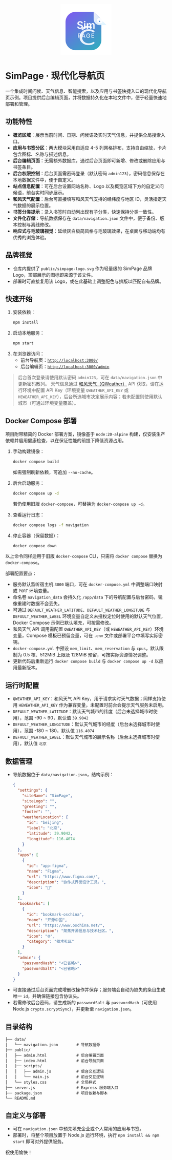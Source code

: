 <p align="center">
  <img src="./public/simpage-logo.svg" alt="SimPage Logo" width="160" />
</p>

# SimPage · 现代化导航页

一个集成时间问候、天气信息、智能搜索，以及应用与书签快捷入口的现代化导航页示例。项目提供后台编辑页面，并将数据持久化在本地文件中，便于轻量快速地部署和管理。

## 功能特性

- **概览区域**：展示当前时间、日期、问候语及实时天气信息，并提供全局搜索入口。
- **应用与书签分区**：两大模块采用自适应 4-5 列网格排布，支持自由缩放，卡片包含图标、名称与描述信息。
- **后台编辑页面**：无需额外数据库，通过后台页面即可新增、修改或删除应用与书签条目。
- **后台权限控制**：后台页面需密码登录（默认密码 `admin123`），密码信息保存在本地数据文件中，便于自定义。
- **站点信息配置**：可在后台设置网站名称、Logo 以及概览区域下方的自定义问候语，前台实时同步展示。
- **和风天气配置**：后台可直接填写和风天气支持的经纬度与地区 ID，灵活指定天气数据的展示位置。
- **书签分类提示**：录入书签时自动列出现有子分类，快速保持分类一致性。
- **文件化存储**：导航数据保存在 `data/navigation.json` 文件中，便于备份、版本控制与离线修改。
- **响应式与毛玻璃视觉**：延续灰白极简风格与毛玻璃效果，在桌面与移动端均有优秀的浏览体验。

## 品牌视觉

- 仓库内提供了 `public/simpage-logo.svg` 作为轻量级的 SimPage 品牌 Logo，顶部展示的图标即来源于该文件。
- 部署时可直接复用该 Logo，或在此基础上调整配色与排版以匹配自有品牌。

## 快速开始

1. 安装依赖：
   ```bash
   npm install
   ```
2. 启动本地服务：
   ```bash
   npm start
   ```
3. 在浏览器访问：
   - 前台导航页：[`http://localhost:3000/`](http://localhost:3000/)
   - 后台编辑页：[`http://localhost:3000/admin`](http://localhost:3000/admin.html)

> 后台首次登录请使用默认密码 `admin123`，可在 `data/navigation.json` 中更新密码散列。
> 天气信息通过 [和风天气（QWeather）](https://dev.qweather.com/) API 获取，请在运行环境中配置 API Key（环境变量 `QWEATHER_API_KEY` 或 `HEWEATHER_API_KEY`），后台所选城市决定展示内容；若未配置则使用默认城市（可通过环境变量覆盖）。

## Docker Compose 部署

项目附带精简的 Docker 部署方案，镜像基于 `node:20-alpine` 构建，仅安装生产依赖并启用健康检查，以在保证性能的前提下降低资源占用。

1. 手动构建镜像：
   ```bash
   docker compose build
   ```
   如需强制刷新依赖，可追加 `--no-cache`。

2. 后台启动服务：
   ```bash
   docker compose up -d
   ```
   若仍使用旧版 `docker-compose`，可替换为 `docker-compose up -d`。

3. 查看运行日志：
   ```bash
   docker compose logs -f navigation
   ```

4. 停止容器（保留数据）：
   ```bash
   docker compose down
   ```

以上命令同样适用于旧版 `docker-compose` CLI，只需将 `docker compose` 替换为 `docker-compose`。

部署配置要点：

- 服务默认监听宿主机 `3000` 端口，可在 `docker-compose.yml` 中调整端口映射或 `PORT` 环境变量。
- 命名卷 `navigation_data` 会持久化 `/app/data` 下的导航配置与后台密码，镜像重建时数据不会丢失。
- 可通过 `DEFAULT_WEATHER_LATITUDE`、`DEFAULT_WEATHER_LONGITUDE` 与 `DEFAULT_WEATHER_LABEL` 环境变量自定义未授权定位时使用的默认天气位置，Docker Compose 示例已默认填充，可按需修改。
- 和风天气 API 调用需配置 `QWEATHER_API_KEY`（或 `HEWEATHER_API_KEY`）环境变量，Compose 模板已预留变量，可在 `.env` 文件或部署平台中填写实际密钥。
- `docker-compose.yml` 中预设 `mem_limit`、`mem_reservation` 与 `cpus`，默认限制为 0.5 核、512MiB 上限及 128MiB 预留，可按实际资源情况调整。
- 更新代码后重新运行 `docker compose build` 与 `docker compose up -d` 以应用最新版本。

## 运行时配置

- `QWEATHER_API_KEY`：和风天气 API Key，用于请求实时天气数据；同样支持使用 `HEWEATHER_API_KEY` 作为兼容变量，未配置时前台会提示天气服务未启用。
- `DEFAULT_WEATHER_LATITUDE`：默认天气城市的纬度（后台未选择城市时使用），范围 -90 ~ 90，默认值 `39.9042`
- `DEFAULT_WEATHER_LONGITUDE`：默认天气城市的经度（后台未选择城市时使用），范围 -180 ~ 180，默认值 `116.4074`
- `DEFAULT_WEATHER_LABEL`：默认天气城市的展示名称（后台未选择城市时使用），默认值 `北京`

## 数据管理

- 导航数据位于 `data/navigation.json`，结构示例：
  ```json
  {
    "settings": {
      "siteName": "SimPage",
      "siteLogo": "",
      "greeting": "",
      "footer": "",
      "weatherLocation": {
        "id": "beijing",
        "label": "北京",
        "latitude": 39.9042,
        "longitude": 116.4074
      }
    },
    "apps": [
      {
        "id": "app-figma",
        "name": "Figma",
        "url": "https://www.figma.com/",
        "description": "协作式界面设计工具。",
        "icon": "🎨"
      }
    ],
    "bookmarks": [
      {
        "id": "bookmark-oschina",
        "name": "开源中国",
        "url": "https://www.oschina.net/",
        "description": "聚焦开源信息与技术社区。",
        "icon": "🌐",
        "category": "技术社区"
      }
    ],
    "admin": {
      "passwordHash": "<已省略>",
      "passwordSalt": "<已省略>"
    }
  }
  ```
- 可直接通过后台页面完成增删改操作并保存；服务端会自动为缺失的条目生成唯一 `id`，并确保链接包含协议头。
- 若需修改后台密码，请生成新的 `passwordSalt` 与 `passwordHash`（可使用 Node.js `crypto.scryptSync`），并更新至 `navigation.json`。

## 目录结构

```
├── data/
│   └── navigation.json        # 导航数据源
├── public/
│   ├── admin.html             # 后台编辑页面
│   ├── index.html             # 前台导航页面
│   ├── scripts/
│   │   ├── admin.js           # 后台交互逻辑
│   │   └── main.js            # 前台交互逻辑
│   └── styles.css             # 全局样式
├── server.js                  # Express 服务端入口
├── package.json               # 项目依赖与脚本
└── README.md
```

## 自定义与部署

- 可在 `navigation.json` 中预先填充企业或个人常用的应用与书签。
- 部署时，将整个项目放置于 Node.js 运行环境，执行 `npm install && npm start` 即可对外提供服务。

祝使用愉快！
